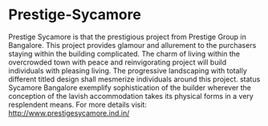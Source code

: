# Prestige-Sycamore
Prestige Sycamore is that the prestigious project from Prestige Group in Bangalore. This project provides glamour and allurement to the purchasers staying within the building complicated. The charm of living within the overcrowded town with peace and reinvigorating project will build individuals with pleasing living. The progressive landscaping with totally different titled design shall mesmerize individuals around this project. status Sycamore Bangalore exemplify sophistication of the builder wherever the conception of the lavish accommodation takes its physical forms in a very resplendent means. For more details visit: http://www.prestigesycamore.ind.in/ 
